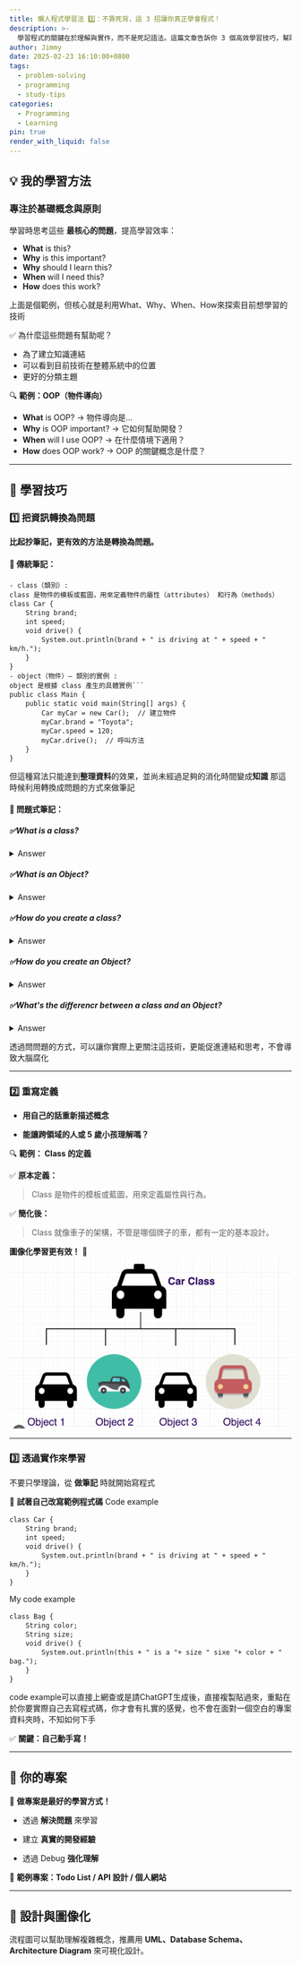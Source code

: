 ```yaml
---
title: 懶人程式學習法 2️⃣：不靠死背，這 3 招讓你真正學會程式！
description: >-
  學習程式的關鍵在於理解與實作，而不是死記語法。這篇文章告訴你 3 個高效學習技巧，幫助你真正掌握程式開發！
author: Jimmy
date: 2025-02-23 16:10:00+0800
tags:
  - problem-solving
  - programming
  - study-tips
categories:
  - Programming
  - Learning
pin: true
render_with_liquid: false
---
```

## 💡 我的學習方法
### **專注於基礎概念與原則**
學習時思考這些 **最核心的問題**，提高學習效率：
- **What** is this?
- **Why** is this important?
- **Why** should I learn this?
- **When** will I need this?
- **How** does this work?

上面是個範例，但核心就是利用What、Why、When、How來探索目前想學習的技術

✅ 為什麼這些問題有幫助呢？
- 為了建立知識連結
- 可以看到目前技術在整體系統中的位置
- 更好的分類主題

🔍 **範例：OOP（物件導向）**

- **What** is OOP? → 物件導向是...
- **Why** is OOP important? → 它如何幫助開發？
- **When** will I use OOP? → 在什麼情境下適用？
- **How** does OOP work? → OOP 的關鍵概念是什麼？

---
## 🎯 學習技巧

### **1️⃣ 把資訊轉換為問題**

**比起抄筆記，更有效的方法是轉換為問題。**

#### 🔹 傳統筆記：
```
- class（類別）:
class 是物件的模板或藍圖，用來定義物件的屬性（attributes） 和行為（methods）
class Car {
    String brand;
    int speed;
	void drive() {
		System.out.println(brand + " is driving at " + speed + " km/h.");
    }
}
- object（物件）— 類別的實例 :
object 是根據 class 產生的具體實例```
public class Main {
    public static void main(String[] args) {
        Car myCar = new Car();  // 建立物件
        myCar.brand = "Toyota";
        myCar.speed = 120;
        myCar.drive();  // 呼叫方法
    }
}
```

但這種寫法只能達到**整理資料**的效果，並尚未經過足夠的消化時間變成**知識**
那這時候利用轉換成問題的方式來做筆記
#### 🔹 問題式筆記：
##### ✅What is a class?
<details>
  <summary>Answer</summary>
  class 是物件的模板或藍圖，用來定義物件的屬性（attributes） 和行為（methods）
</details>

##### ✅What is an Object?
<details>
  <summary>Answer</summary>
  object 是根據 class 產生的具體實例
</details>

##### ✅How do you create a class?
<details>
  <summary>Answer</summary>
  請跟ChatGPT互動
</details>

##### ✅How do you create an Object?
<details>
  <summary>Answer</summary>
  請跟ChatGPT互動
</details>

##### ✅What's the differencr between a class and an Object?
<details>
  <summary>Answer</summary>
  請跟ChatGPT互動
</details>

透過問問題的方式，可以讓你實際上更關注這技術，更能促進連結和思考，不會導致大腦腐化

---
###  **2️⃣ 重寫定義**

- **用自己的話重新描述概念**
    
- **能讓跨領域的人或 5 歲小孩理解嗎？**


🔍 **範例：
Class 的定義** 

✅ **原本定義：**

> Class 是物件的模板或藍圖，用來定義屬性與行為。

✅ **簡化後：**

> Class 就像車子的架構，不管是哪個牌子的車，都有一定的基本設計。

**圖像化學習更有效！** 📌
![carClass](/images/car-class.png)

---
### **3️⃣ 透過實作來學習**

不要只學理論，從 **做筆記** 時就開始寫程式

📝 **試著自己改寫範例程式碼**
Code example
```
class Car {
    String brand;
    int speed;
	void drive() {
		System.out.println(brand + " is driving at " + speed + " km/h.");
    }
}
```
My code example
```
class Bag {
    String color;
    String size;
	void drive() {
		System.out.println(this + " is a "+ size " sixe "+ color + " bag.");
    }
}
```
code example可以直接上網查或是請ChatGPT生成後，直接複製貼過來，重點在於你要實際自己去寫程式碼，你才會有扎實的感覺，也不會在面對一個空白的專案資料夾時，不知如何下手

✅ **關鍵：自己動手寫！**

---
## 🔨 你的專案

🚀 **做專案是最好的學習方式！**

- 透過 **解決問題** 來學習
    
- 建立 **真實的開發經驗**
    
- 透過 Debug **強化理解**
    

📌 **範例專案：Todo List / API 設計 / 個人網站**

---

## 🎨 設計與圖像化

流程圖可以幫助理解複雜概念，推薦用 **UML、Database Schema、Architecture Diagram** 來可視化設計。
